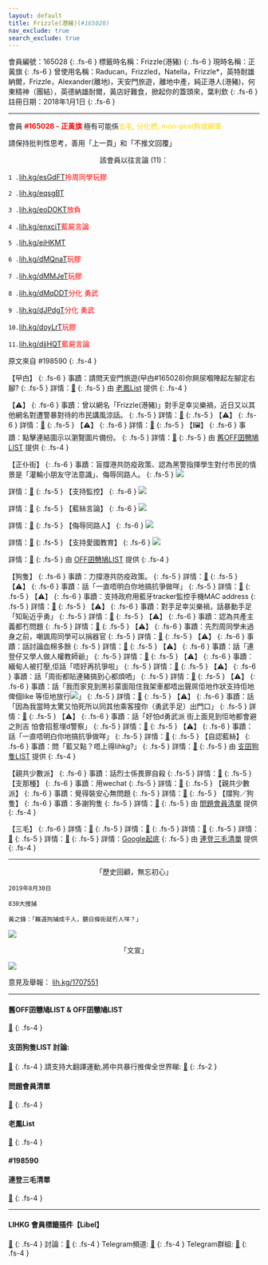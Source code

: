 ```yaml
---
layout: default
title: Frizzle(港豬)(#165028)
nav_exclude: true
search_exclude: true
---
```


會員編號：165028
{: .fs-6 }
標籤時名稱：Frizzle(港豬)
{: .fs-6 }
現時名稱：正黃旗
{: .fs-6 }
曾使用名稱：Raducan，Frizzled，Natella，Frizzle*，英特耐雄納爾，Frizzle，Alexander(離地)，天安門旅遊，離地中產，純正港人(港豬)，何東精神（團結），英德納雄耐爾，黃店好難食，掀起你的蓋頭來，葉利欽
{: .fs-6 }
註冊日期：2018年1月1日
{: .fs-6 }

---


<div class="code-example" markdown="1">

會員  <a style="color:red"><b>#165028 - 正黃旗</b></a> 極有可能係<a style="color:gold">五毛, 分化撚, mon-post狗或網軍</a>

請保持批判性思考，善用「上一頁」和「不推文回覆」


<p align="center">該會員以往言論 (11)：</p>

`1 .`<a href="lih.kg/esGdFT">lih.kg/esGdFT</a><a style="color:red">拎周同學玩膠</a>

`2 .`<a href="lih.kg/eqsgBT">lih.kg/eqsgBT</a><a style="color:red"></a>

`3 .`<a href="lih.kg/eoDOKT">lih.kg/eoDOKT</a><a style="color:red">放負</a>

`4 .`<a href="lih.kg/enxciT">lih.kg/enxciT</a><a style="color:red">藍屍言論</a>

`5 .`<a href="lih.kg/eiHKMT">lih.kg/eiHKMT</a><a style="color:red"></a>

`6 .`<a href="lih.kg/dMQnaT">lih.kg/dMQnaT</a><a style="color:red">玩膠</a>

`7 .`<a href="lih.kg/dMMJeT">lih.kg/dMMJeT</a><a style="color:red">玩膠</a>

`8 .`<a href="lih.kg/dMqDDT">lih.kg/dMqDDT</a><a style="color:red">分化 勇武</a>

`9 .`<a href="lih.kg/dJPdgT">lih.kg/dJPdgT</a><a style="color:red">分化 勇武</a>

`10.`<a href="lih.kg/doyLrT">lih.kg/doyLrT</a><a style="color:red">玩膠</a>

`11.`<a href="lih.kg/djjHQT">lih.kg/djjHQT</a><a style="color:red">藍屍言論</a>


原文來自 #198590
 {: .fs-4 }

</div>
<div class="code-example" markdown="1">

【曱甴】
{: .fs-6 }
事蹟：請問天安門旅遊(曱甴#165028)你屙尿嗰陣起左腳定右腳?
{: .fs-5 }
詳情：[🔗](https://lih.kg/1767140)
{: .fs-5 }
由 [老鳳List](#老鳳list) 提供
 {: .fs-4 }

</div>
<div class="code-example" markdown="1">

【⚠️】
{: .fs-6 }
事蹟：曾以網名「Frizzle(港豬)」對手足幸災樂禍，近日又以其他網名對遭警暴對待的市民講風涼話。
{: .fs-5 }
詳情：[🔗](https://lih.kg/akvwbwV)
{: .fs-5 }
【⚠️】
{: .fs-6 }
詳情：[🔗](https://lih.kg/pxnJkGX)
{: .fs-5 }
【⚠️】
{: .fs-6 }
詳情：[🔗](https://lih.kg/aCfjrBV)
{: .fs-5 }
【🖼️】
{: .fs-6 }
事蹟：點擊連結圖示以瀏覽圖片備份。
{: .fs-5 }
詳情：[🔗](https://filedn.eu/l9Hq1YKLkJ4m0VSXcdcfUaJ/LIHKG_on99/on9_son_2020/165028)
{: .fs-5 }
由 [舊OFF囝戇鳩LIST](#舊off囝戇鳩list--off囝戇鳩list) 提供
 {: .fs-4 }

</div>
<div class="code-example" markdown="1">

【正仆街】
{: .fs-6 }
事蹟：盲撐港共防疫政策、認為黑警指揮學生對付市民的情景是「灌輸小朋友守法意識」、侮辱同路人。
{: .fs-5 }
![](https://filedn.eu/l9Hq1YKLkJ4m0VSXcdcfUaJ/LIHKG_on99/on9_jai/165028/165028.1_.png)


詳情：[🔗](https://lih.kg/gFypwT)
{: .fs-5 }
【支持監控】
{: .fs-6 }
![](https://filedn.eu/l9Hq1YKLkJ4m0VSXcdcfUaJ/LIHKG_on99/on9_jai/165028/165028.2_.png)


詳情：[🔗](https://lih.kg/aKCKueV)
{: .fs-5 }
【藍絲言論】
{: .fs-6 }
![](https://filedn.eu/l9Hq1YKLkJ4m0VSXcdcfUaJ/LIHKG_on99/on9_jai/165028/165028.3_.png)


詳情：[🔗](https://lih.kg/aNaeBJV)
{: .fs-5 }
【侮辱同路人】
{: .fs-6 }
![](https://filedn.eu/l9Hq1YKLkJ4m0VSXcdcfUaJ/LIHKG_on99/on9_jai/165028/165028.4_.png)


詳情：[🔗](https://lih.kg/aNRcwBV)
{: .fs-5 }
【支持愛國教育】
{: .fs-6 }
![](https://filedn.eu/l9Hq1YKLkJ4m0VSXcdcfUaJ/LIHKG_on99/on9_jai/165028/165028.5_.png)


詳情：[🔗](https://lih.kg/baDgzfV)
{: .fs-5 }
由 [OFF囝戇鳩LIST](#舊off囝戇鳩list--off囝戇鳩list) 提供
 {: .fs-4 }

</div>
<div class="code-example" markdown="1">

【狗隻】
{: .fs-6 }
事蹟：力撐港共防疫政策。
{: .fs-5 }
詳情：[🔗](https://lih.kg/aKvFvxV)
{: .fs-5 }
【⚠️】
{: .fs-6 }
事蹟：話「一直唔明白你地搞抗爭做咩」
{: .fs-5 }
詳情：[🔗](https://lih.kg/1320673)
{: .fs-5 }
【⚠️】
{: .fs-6 }
事蹟：支持政府用藍牙tracker監控手機MAC address
{: .fs-5 }
詳情：[🔗](https://lih.kg/aKCKueV)
{: .fs-5 }
【⚠️】
{: .fs-6 }
事蹟：對手足幸災樂禍，話暴動手足「知恥近乎勇」
{: .fs-5 }
詳情：[🔗](https://lih.kg/gMxDyT)
{: .fs-5 }
【⚠️】
{: .fs-6 }
事蹟：認為共產主義都冇問題
{: .fs-5 }
詳情：[🔗](https://lih.kg/aEHmFyV)
{: .fs-5 }
【⚠️】
{: .fs-6 }
事蹟：先烈周同學未過身之前，嘲諷周同學可以捐器官
{: .fs-5 }
詳情：[🔗](https://lih.kg/1694871)
{: .fs-5 }
【⚠️】
{: .fs-6 }
事蹟：話討論血棉多餘
{: .fs-5 }
詳情：[🔗](https://lih.kg/sJPLDGX)
{: .fs-5 }
【⚠️】
{: .fs-6 }
事蹟：話「連登仔又學人做人權教師爺」
{: .fs-5 }
詳情：[🔗](https://lih.kg/aMdrRLV)
{: .fs-5 }
【⚠️】
{: .fs-6 }
事蹟：緬甸人被打壓,佢話「唔好再抗爭啦」
{: .fs-5 }
詳情：[🔗](https://lih.kg/aMiAiNV)
{: .fs-5 }
【⚠️】
{: .fs-6 }
事蹟：話「周街都貼連豬搞到心都煩哂」
{: .fs-5 }
詳情：[🔗](https://lih.kg/1677596)
{: .fs-5 }
【⚠️】
{: .fs-6 }
事蹟：話「我而家見到黑衫蒙面阻住我架車都唔出聲屌佢地作狀支持佢地俾個like 等佢地放行![](https://cdn.lihkg.com/assets/faces/normal/clown.gif)」
{: .fs-5 }
詳情：[🔗](https://lih.kg/1628499)
{: .fs-5 }
【⚠️】
{: .fs-6 }
事蹟：話「因為我當時太驚又怕死所以同其他乘客撞你（勇武手足）出門口」
{: .fs-5 }
詳情：[🔗](https://lih.kg/1526091)
{: .fs-5 }
【⚠️】
{: .fs-6 }
事蹟：話「好怕d勇武派 街上面見到佢地都會避之則吉 怕會招惹埋d警察」
{: .fs-5 }
詳情：[🔗](https://lih.kg/1503651)
{: .fs-5 }
【⚠️】
{: .fs-6 }
事蹟：話「一直唔明白你地搞抗爭做咩」
{: .fs-5 }
詳情：[🔗](https://lih.kg/1320673)
{: .fs-5 }
【自認藍絲】
{: .fs-6 }
事蹟：問「藍又點？唔上得lihkg?」
{: .fs-5 }
詳情：[🔗](https://lih.kg/tsDyhxX)
{: .fs-5 }
由 [支囝狗隻LIST](#支囝狗隻list-討論) 提供
 {: .fs-4 }

</div>
<div class="code-example" markdown="1">

【親共少數派】
{: .fs-6 }
事蹟：話烈士係畏罪自殺
{: .fs-5 }
詳情：[🔗](https://lih.kg/hoLBfT)
{: .fs-5 }
【支那種】
{: .fs-6 }
事蹟：用wechat
{: .fs-5 }
詳情：[🔗](https://lih.kg/gyCjGT)
{: .fs-5 }
【親共少數派】
{: .fs-6 }
事蹟：覺得裝安心無問題
{: .fs-5 }
詳情：[🔗](https://lih.kg/aKvFvxV)
{: .fs-5 }
【撐狗／狗隻】
{: .fs-6 }
事蹟：多謝狗隻
{: .fs-5 }
詳情：[🔗](https://lih.kg/bcOeFwV)
{: .fs-5 }
由 [問題會員清單](#問題會員清單) 提供
 {: .fs-4 }

</div>
<div class="code-example" markdown="1">

【三毛】
{: .fs-6 }
詳情：[🔗](https://lih.kg/1628499)
{: .fs-5 }
詳情：[🔗](https://lih.kg/1526091)
{: .fs-5 }
詳情：[🔗](https://lih.kg/ajOjKCV)
{: .fs-5 }
詳情：[🔗](https://lih.kg/1320673)
{: .fs-5 }
詳情：[🔗](https://lih.kg/akmdCeV)
{: .fs-5 }
詳情：[Google起底](https://www.google.com.hk/search?q=%22%E5%A4%A9%E5%AE%89%E9%96%80%E6%97%85%E9%81%8A%22+site:lihkg.com&tbs=qdr:m3)
{: .fs-5 }
由 [連登三毛清單](#連登三毛清單) 提供
{: .fs-4 }

</div>

---

<p align="center">「歷史回顧，無忘初心」</p>

```
2019年8月30日

830大搜捕

黃之鋒：「難道拘捕成千人，聽日條街就冇人咩？」

```

![](https://na.cx/i/DHzvgbV.jpg)


<p align="center">「文宣」</p>

![](https://na.cx/i/KYk2LaK.jpg)


意見及舉報： [lih.kg/1707551](lih.kg/1707551)

---

#### 舊OFF囝戇鳩LIST & OFF囝戇鳩LIST 
[🔗](https://bit.ly/lihkg_on9_list)
{: .fs-4 }
#### 支囝狗隻LIST 討論: 
[🔗](https://lih.kg/2908480)
{: .fs-4 }
請支持大翻譯運動,將中共暴行推俾全世界睇: [🔗](https://twitter.com/tgtm_official)
{: .fs-2 }
#### 問題會員清單
[🔗](https://github.com/V4KFDgEw8T/rccnmlhnzv)
{: .fs-4 }
#### 老鳳List
[🔗](https://lihkg.com/thread/2808424)
{: .fs-4 }
#### #198590
#### 連登三毛清單
[🔗](https://lihkg.com/thread/1652371/page/1)
{: .fs-4 }

---

#### LIHKG 會員標籤插件【Libel】
[🔗](https://kitce.github.io/libel)
{: .fs-4 }
討論：[🔗](https://lih.kg/2841778)
{: .fs-4 }
Telegram頻道: [🔗](https://t.me/LibelOfficialChannel)
{: .fs-4 }
Telegram群組: [🔗](https://t.me/LibelOfficialGroup)
{: .fs-4 }
